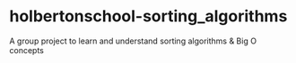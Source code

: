 # holbertonschool-sorting_algorithms
A group project to learn and understand sorting algorithms &amp; Big O concepts
